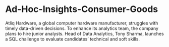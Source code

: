 # Ad-Hoc-Insights-Consumer-Goods
Atliq Hardware, a global computer hardware manufacturer, struggles with timely data-driven decisions. To enhance its analytics team, the company plans to hire junior analysts. Head of Data Analytics, Tony Sharma, launches a SQL challenge to evaluate candidates’ technical and soft skills.

